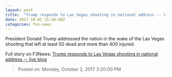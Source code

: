 ```yaml
---
layout: post
title:  "Trump responds to Las Vegas shooting in national address -- live blog"
date: 2017-10-02 15:20:00Z
categories: fox-news
---
```


President Donald Trump addressed the nation in the wake of the Las Vegas shooting that left at least 50 dead and more than 400 injured.


Full story on F3News: [Trump responds to Las Vegas shooting in national address -- live blog](http://www.f3nws.com/n/qNZrFD)

> Posted on: Monday, October 2, 2017 3:20:00 PM
